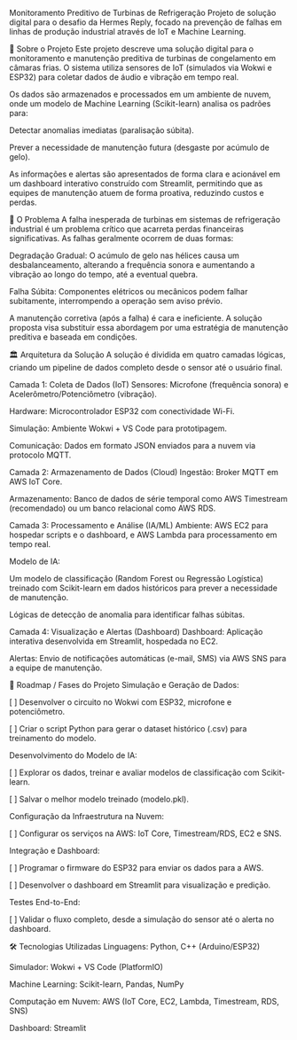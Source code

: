 Monitoramento Preditivo de Turbinas de Refrigeração
Projeto de solução digital para o desafio da Hermes Reply, focado na prevenção de falhas em linhas de produção industrial através de IoT e Machine Learning.

📖 Sobre o Projeto
Este projeto descreve uma solução digital para o monitoramento e manutenção preditiva de turbinas de congelamento em câmaras frias. O sistema utiliza sensores de IoT (simulados via Wokwi e ESP32) para coletar dados de áudio e vibração em tempo real.

Os dados são armazenados e processados em um ambiente de nuvem, onde um modelo de Machine Learning (Scikit-learn) analisa os padrões para:

Detectar anomalias imediatas (paralisação súbita).

Prever a necessidade de manutenção futura (desgaste por acúmulo de gelo).

As informações e alertas são apresentados de forma clara e acionável em um dashboard interativo construído com Streamlit, permitindo que as equipes de manutenção atuem de forma proativa, reduzindo custos e perdas.

🎯 O Problema
A falha inesperada de turbinas em sistemas de refrigeração industrial é um problema crítico que acarreta perdas financeiras significativas. As falhas geralmente ocorrem de duas formas:

Degradação Gradual: O acúmulo de gelo nas hélices causa um desbalanceamento, alterando a frequência sonora e aumentando a vibração ao longo do tempo, até a eventual quebra.

Falha Súbita: Componentes elétricos ou mecânicos podem falhar subitamente, interrompendo a operação sem aviso prévio.

A manutenção corretiva (após a falha) é cara e ineficiente. A solução proposta visa substituir essa abordagem por uma estratégia de manutenção preditiva e baseada em condições.

🏛️ Arquitetura da Solução
A solução é dividida em quatro camadas lógicas, criando um pipeline de dados completo desde o sensor até o usuário final.

Camada 1: Coleta de Dados (IoT)
Sensores: Microfone (frequência sonora) e Acelerômetro/Potenciômetro (vibração).

Hardware: Microcontrolador ESP32 com conectividade Wi-Fi.

Simulação: Ambiente Wokwi + VS Code para prototipagem.

Comunicação: Dados em formato JSON enviados para a nuvem via protocolo MQTT.

Camada 2: Armazenamento de Dados (Cloud)
Ingestão: Broker MQTT em AWS IoT Core.

Armazenamento: Banco de dados de série temporal como AWS Timestream (recomendado) ou um banco relacional como AWS RDS.

Camada 3: Processamento e Análise (IA/ML)
Ambiente: AWS EC2 para hospedar scripts e o dashboard, e AWS Lambda para processamento em tempo real.

Modelo de IA:

Um modelo de classificação (Random Forest ou Regressão Logística) treinado com Scikit-learn em dados históricos para prever a necessidade de manutenção.

Lógicas de detecção de anomalia para identificar falhas súbitas.

Camada 4: Visualização e Alertas (Dashboard)
Dashboard: Aplicação interativa desenvolvida em Streamlit, hospedada no EC2.

Alertas: Envio de notificações automáticas (e-mail, SMS) via AWS SNS para a equipe de manutenção.

🚀 Roadmap / Fases do Projeto
Simulação e Geração de Dados:

[ ] Desenvolver o circuito no Wokwi com ESP32, microfone e potenciômetro.

[ ] Criar o script Python para gerar o dataset histórico (.csv) para treinamento do modelo.

Desenvolvimento do Modelo de IA:

[ ] Explorar os dados, treinar e avaliar modelos de classificação com Scikit-learn.

[ ] Salvar o melhor modelo treinado (modelo.pkl).

Configuração da Infraestrutura na Nuvem:

[ ] Configurar os serviços na AWS: IoT Core, Timestream/RDS, EC2 e SNS.

Integração e Dashboard:

[ ] Programar o firmware do ESP32 para enviar os dados para a AWS.

[ ] Desenvolver o dashboard em Streamlit para visualização e predição.

Testes End-to-End:

[ ] Validar o fluxo completo, desde a simulação do sensor até o alerta no dashboard.

🛠️ Tecnologias Utilizadas
Linguagens: Python, C++ (Arduino/ESP32)

Simulador: Wokwi + VS Code (PlatformIO)

Machine Learning: Scikit-learn, Pandas, NumPy

Computação em Nuvem: AWS (IoT Core, EC2, Lambda, Timestream, RDS, SNS)

Dashboard: Streamlit
